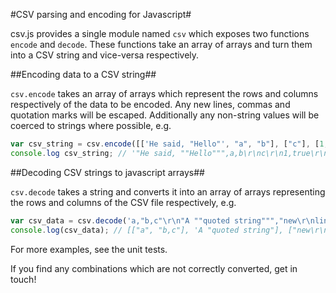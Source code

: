 #CSV parsing and encoding for Javascript#

csv.js provides a single module named `csv` which exposes two functions `encode` and `decode`. These functions take an array of arrays and turn them into a CSV string and vice-versa respectively.

##Encoding data to a CSV string##

`csv.encode` takes an array of arrays which represent the rows and columns respectively of the data to be encoded. Any new lines, commas and quotation marks will be escaped. Additionally any non-string values will be coerced to strings where possible, e.g.

```javascript
var csv_string = csv.encode([['He said, "Hello"', "a", "b"], ["c"], [1, true]]);
console.log csv_string; // '"He said, ""Hello""",a,b\r\nc\r\n1,true\r\n
```

##Decoding CSV strings to javascript arrays##

`csv.decode` takes a string and converts it into an array of arrays representing the rows and columns of the CSV file respectively, e.g.

```javascript
var csv_data = csv.decode('a,"b,c"\r\n"A ""quoted string""","new\r\nline"');
console.log(csv_data); // [["a", "b,c"], 'A "quoted string"], ["new\r\nline"]]
```

For more examples, see the unit tests.

If you find any combinations which are not correctly converted, get in touch!